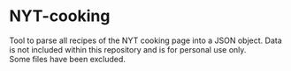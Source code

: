 # NYT-cooking
Tool to parse all recipes of the NYT cooking page into a JSON object. Data is not included within this repository and is for personal use only.  
Some files have been excluded. 
